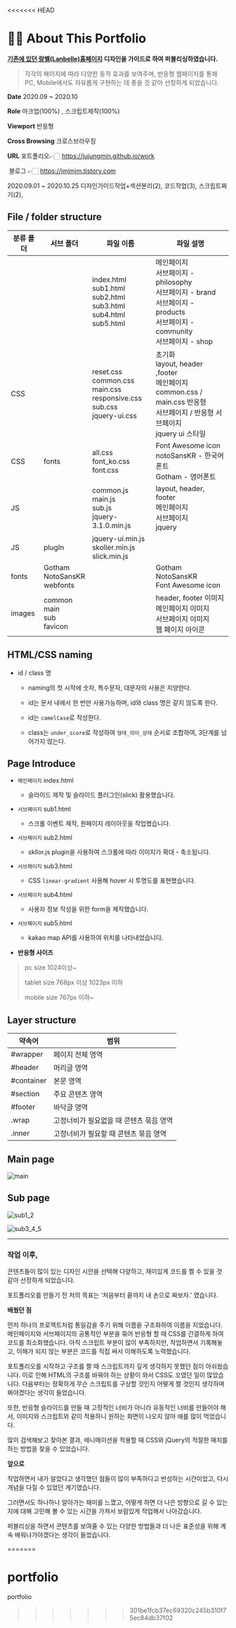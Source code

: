 <<<<<<< HEAD
# 💁🏻 About This Portfolio



**[기존에 있던 랑벨(Lanbelle)홈페이지](http://en.lanbelle.com/?forced_lang=en) 디자인을 가이드로 하여 퍼블리싱하였습니다.**



>각각의 페이지에 따라 다양한 동적 효과를 보여주며,
>반응형 웹페이지를 통해 PC, Mobile에서도 자유롭게 구현하는 데 좋을 것 같아 선정하게 되었습니다.



**Date**								2020.09 ~ 2020.10

**Role**			 					마크업(100%) , 스크립트제작(100%)

**Viewport**						반응형

**Cross Browsing**			크로스브라우징

**URL**								  포트폴리오👉🏻	https://jujungmin.github.io/work

​									  	블로그	  👉🏻	https://jmjmjm.tistory.com



2020.09.01 ~ 2020.10.25 디자인가이드작업+섹션분리(2), 코드작업(3), 스크립트짜기(2),



## File / folder structure

| 분류 폴더 | 서브 폴더                              | 파일 이름                                                    | 파일 설명                                                    |
| --------- | -------------------------------------- | ------------------------------------------------------------ | ------------------------------------------------------------ |
|           |                                        | index.html<br />sub1.html<br />sub2.html<br />sub3.html<br />sub4.html<br />sub5.html | 메인페이지<br />서브페이지 - philosophy<br />서브페이지 - brand<br />서브페이지 - products<br />서브페이지 - community<br />서브페이지 - shop |
| CSS       |                                        | reset.css<br />common.css<br />main.css<br />responsive.css<br />sub.css<br />jquery-ui.css | 초기화<br />layout, header ,footer <br />메인페이지<br />common.css / main.css 반응형<br />서브페이지 / 반응형 서브페이지<br />jquery ui 스타일 |
| CSS       | fonts                                  | all.css<br />font_ko.css<br />font.css                       | Font Awesome icon<br />notoSansKR - 한국어폰트<br />Gotham - 영어폰트 |
| JS        |                                        | common.js<br />main.js<br />sub.js<br />jquery-3.1.0.min.js  | layout, header, footer<br />메인페이지<br />서브페이지<br />jquery |
| JS        | plugIn                                 | jquery-ui.min.js<br />skoller.min.js<br />slick.min.js       |                                                              |
| fonts     | Gotham<br />NotoSansKR<br />webfonts   |                                                              | Gotham<br />NotoSansKR<br />Font Awesome icon                |
| images    | common<br />main<br />sub<br />favicon |                                                              | header, footer 이미지<br />메인페이지 이미지<br />서브페이지 이미지<br />웹 페이지 아이콘 |





## HTML/CSS naming

- id / class 명

  - naming의 첫 시작에 숫자, 특수문자, 대문자의 사용은 지양한다.
  - id는 문서 내에서 한 번만 사용가능하며, id와 class 명은 같지 않도록 한다.
  - id는 `camelCase`로 작성한다.

  - class는 `under_score`로 작성하여 `형태_의미_상태` 순서로 조합하여, 3단계를 넘어가지 않는다.






## Page Introduce

- `메인페이지` index.html
  - 슬라이드 제작 및 슬라이드 플러그인(slick) 활용했습니다.

- `서브페이지` sub1.html
  - 스크롤 이벤트 제작, 원페이지 레이아웃을 작업했습니다.

- `서브페이지` sub2.html
  - skllor.js plugin을 사용하여 스크롤에 따라 이미지가 확대・축소됩니다.

- `서브페이지` sub3.html
  - CSS `linear-gradient` 사용해 hover 시 투명도를 표현했습니다.

- `서브페이지` sub4.html 
  - 사용자 정보 작성을 위한 form을 제작했습니다.

- `서브페이지` sub5.html
  - kakao map API를 사용하여 위치를 나타내었습니다.



- **반응형 사이즈**

> pc size 1024이상~
>
> tablet size 768px 이상 1023px 이하
>
> mobile size 767px 이하~





## Layer structure

| 약속어     | 범위                                    |
| ---------- | --------------------------------------- |
| #wrapper   | 페이지 전체 영역                        |
| #header    | 머리글 영역                             |
| #container | 본문 영역                               |
| #section   | 주요 콘텐츠 영역                        |
| #footer    | 바닥글 영역                             |
| .wrap      | 고정너비가 필요없을 때 콘텐츠 묶음 영역 |
| .inner     | 고정너비가 필요할 때 콘텐츠 묶음 영역   |







## Main page

![main](/Users/jungmin/Desktop/main.png)







## Sub page

![sub1_2](/Users/jungmin/Desktop/sub1_2.jpg)



![sub3_4_5](/Users/jungmin/Desktop/sub3_4_5.jpg)







---



### 작업 이후,

콘텐츠들이 많이 있는 디자인 시안을 선택해 다양하고, 재미있게 코드를 짤 수 있을 것 같아 선정하게 되었습니다.

포트폴리오를 만들기 전 저의 목표는 '처음부터 끝까지 내 손으로 짜보자.' 였습니다.

**배웠던 점**

먼저 하나의 프로젝트처럼 통일감을 주기 위해 이름을 구조화하여 이름을 지었습니다.
메인페이지와 서브페이지의 공통적인 부분을 묶어 반응형 할 때 CSS를 간결하게 하여 코드를 최소화했습니다.
아직 스크립트 부분이 많이 부족하지만, 작업하면서 기록해놓고, 이해가 되지 않는 부분은 코드를 직접 써서 이해하도록 노력했습니다.

포트폴리오를 시작하고 구조를 짤 때 스크립트까지 깊게 생각하지 못했던 점이 아쉬웠습니다. 이로 인해 HTML의 구조를 바꿔야 하는 상황이 와서 CSS도 꼬였던 일이 많았습니다.
다음부터는 정확하게 무슨 스크립트를 구상할 것인지 어떻게 짤 것인지 생각하며 짜야겠다는 생각이 들었습니다.

또한, 반응형 슬라이드를 만들 때 고정적인 너비가 아니라 유동적인 너비를 만들어야 해서, 이미지와 스크립트와 같이 적용하니 원하는 화면이 나오지 않아 애를 많이 먹었습니다.

많이 검색해보고 찾아본 결과, 애니메이션을 적용할 때 CSS와 jQuery의 적절한 매치를 하는 방법을 찾을 수 있었습니다.

**앞으로**

작업하면서 내가 알았다고 생각했던 점들이 많이 부족하다고 반성하는 시간이었고, 다시 개념을 다질 수 있었던 계기였습니다.

그러면서도 하나하나 알아가는 재미를 느꼈고, 어떻게 하면 더 나은 방향으로 갈 수 있는지에 대해 고민해 볼 수 있는 시간을 가져서 보람있게 작업해서 나아갔습니다.

퍼블리싱을 하면서 콘텐츠를 보여줄 수 있는 다양한 방법들과 더 나은 표준성을 위해 계속 배워나가야겠다는 생각이 들었습니다.





=======
# portfolio
portfolio
>>>>>>> 301be1fcb37ec69320c245b310f75ec84db37f02
